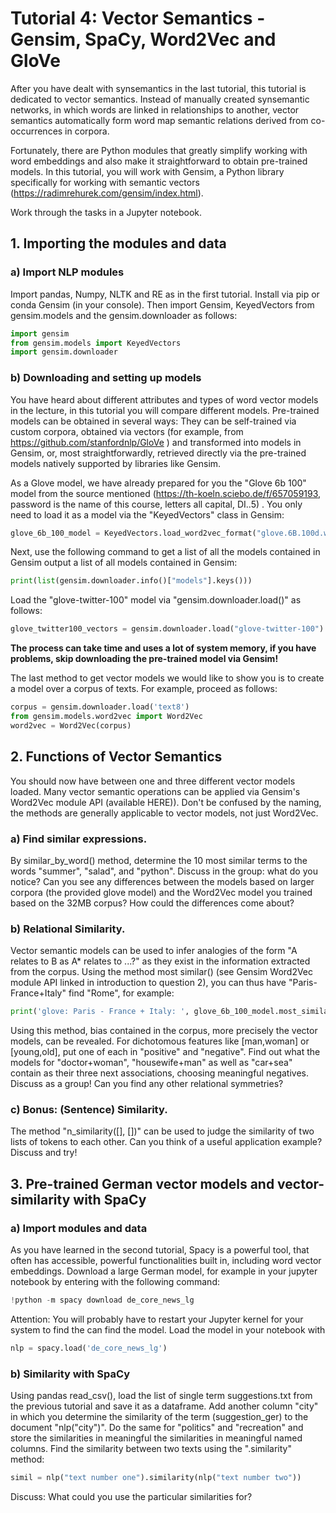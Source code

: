 # Tutorial 4: Vector Semantics - Gensim, SpaCy, Word2Vec and GloVe

After you have dealt with synsemantics in the last tutorial, this tutorial is dedicated to vector semantics. Instead of manually created synsemantic networks,  in which words are linked in relationships to another, vector semantics automatically form word map semantic relations derived from co-occurrences in corpora.

Fortunately, there are Python modules that greatly simplify working with word embeddings and also make it straightforward to obtain pre-trained models.
In this tutorial, you will work with Gensim, a Python library specifically
for working with semantic vectors (https://radimrehurek.com/gensim/index.html).

Work through the tasks in a Jupyter notebook.


## 1. Importing the modules and data
### a) Import NLP modules
Import pandas, Numpy, NLTK and RE as in the first tutorial.
Install via pip or conda Gensim (in your console). Then import Gensim, KeyedVectors from gensim.models and the gensim.downloader as follows:

```python
import gensim
from gensim.models import KeyedVectors
import gensim.downloader
```
### b) Downloading and setting up models
You have heard about different attributes and types of word vector models in the lecture, in this tutorial you will compare different models. Pre-trained models can be obtained in several ways:
They can be self-trained via custom corpora, obtained via vectors (for example, from https://github.com/stanfordnlp/GloVe ) and transformed into models in Gensim, or, most straightforwardly, retrieved directly via the pre-trained models natively supported by libraries like Gensim.

As a Glove model, we have already prepared for you the "Glove 6b 100" model from the source mentioned (https://th-koeln.sciebo.de/f/657059193, password is the name of this course, letters all capital, DI..5) . You only need to load it as a model via the "KeyedVectors" class in Gensim:

```python
glove_6b_100_model = KeyedVectors.load_word2vec_format("glove.6B.100d.w2vformat.txt6", binary=False)
```
Next, use the following command to get a list of all the models contained in Gensim output a list of all models contained in Gensim:

```python
print(list(gensim.downloader.info()["models"].keys()))
```

Load the "glove-twitter-100" model via "gensim.downloader.load()" as follows:
```python
glove_twitter100_vectors = gensim.downloader.load("glove-twitter-100")
```

**The process can take time and uses a lot of system memory, if you have problems, skip downloading the pre-trained model via Gensim!**

The last method to get vector models we would like to show you is to create a model over a corpus of texts. For example, proceed as follows:
```python
corpus = gensim.downloader.load('text8')
from gensim.models.word2vec import Word2Vec
word2vec = Word2Vec(corpus)
```
## 2. Functions of Vector Semantics
You should now have between one and three different vector models loaded.
Many vector semantic operations can be applied via Gensim's Word2Vec module API (available HERE)). Don't be confused by the naming, the methods are generally applicable to vector models, not just Word2Vec.
### a) Find similar expressions.
By similar_by_word() method, determine the 10 most similar terms to the words "summer", "salad", and "python". Discuss in the group: what do you notice? Can you see any differences between the models based on larger corpora (the provided glove model) and the Word2Vec model you trained based on the 32MB corpus? How could the differences  come about?
### b) Relational Similarity.
Vector semantic models can be used to infer analogies of the form "A relates to B as A* relates to ...?" as they exist in the information extracted from the corpus. Using the method most similar() (see Gensim Word2Vec module API linked in introduction to question 2), you can thus have "Paris-France+Italy" find "Rome", for example:

```python
print('glove: Paris - France + Italy: ', glove_6b_100_model.most_similar(positive=["paris", "italy"], negative=["france"], topn=3))
```

Using this method, bias contained in the corpus, more precisely the vector models, can be revealed. For dichotomous features like [man,woman] or [young,old], put one of each in "positive" and "negative". Find out what the models for "doctor+woman", "housewife+man" as well as "car+sea" contain as their three next associations, choosing meaningful negatives. Discuss as a group! Can you find any other relational symmetries?
### c) Bonus: (Sentence) Similarity.
The method "n_similarity([], [])" can be used to judge the similarity of two lists of tokens to each other. Can you think of a useful application example? Discuss and try!

## 3. Pre-trained German vector models and vector-similarity with SpaCy
### a) Import modules and data
As you have learned in the second tutorial, Spacy is a powerful tool, that often has accessible, powerful functionalities built in, including word vector embeddings. Download a large German model, for example in your jupyter notebook by entering with the following command:
```python
!python -m spacy download de_core_news_lg
```

Attention: You will probably have to restart your Jupyter kernel for your system to find the can find the model. Load the model in your notebook with 

```python
nlp = spacy.load('de_core_news_lg')
```
### b) Similarity with SpaCy

Using pandas read_csv(), load the list of single term suggestions.txt from the previous tutorial and save it as a dataframe. Add another column "city" in which you determine the similarity of the term (suggestion_ger) to the document "nlp("city")". Do the same for "politics" and "recreation" and store the similarities in meaningful the similarities in meaningful named columns. 
Find the similarity between two texts using the ".similarity" method:
```python
simil = nlp("text number one").similarity(nlp("text number two"))
```
Discuss:
What could you use the particular similarities for?
